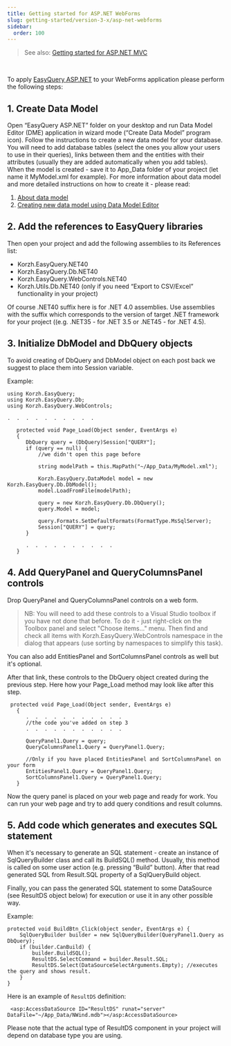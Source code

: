 ```yaml
---
title: Getting started for ASP.NET WebForms
slug: getting-started/version-3-x/asp-net-webforms
sidebar:
  order: 100
---
```


> See also: [Getting started for ASP.NET MVC](/easyquery/docs/getting-started/asp-net-mvc)

&nbsp;             

To apply [EasyQuery ASP.NET](///easyquery#asp-net/) to your WebForms application please perform the following steps:

## 1. Create Data Model

Open “EasyQuery ASP.NET” folder on your desktop and run Data Model Editor (DME) application in wizard mode (“Create Data Model” program icon). Follow the instructions to create a new data model for your database.
You will need to add database tables (select the ones you allow your users to use in their queries), links between them and the entities with their attributes (usually they are added automatically when you add tables).
When the model is created - save it to App_Data folder of your project (let name it MyModel.xml for example).
For more information about data model and more detailed instructions on how to create it - please read:

1. [About data model](//fundamentals/data-model)
2. [Creating new data model using Data Model Editor](//getting-started/new-data-model)

## 2. Add the references to EasyQuery libraries

Then open your project and add the following assemblies to its References list:

  - Korzh.EasyQuery.NET40
  - Korzh.EasyQuery.Db.NET40
  - Korzh.EasyQuery.WebControls.NET40
  - Korzh.Utils.Db.NET40 (only if you need “Export to CSV/Excel” functionality in your project)

Of course .NET40 suffix here is for .NET 4.0 assemblies. Use assemblies with the suffix which corresponds to the version of target .NET framework for your project ((e.g. .NET35 - for .NET 3.5 or .NET45 - for .NET 4.5).

## 3. Initialize DbModel and DbQuery objects

To avoid creating of DbQuery and DbModel object on each post back we suggest to place them into Session variable.

Example: 

```
using Korzh.EasyQuery;
using Korzh.EasyQuery.Db;
using Korzh.EasyQuery.WebControls;
 
.  .  .  .  .  .  .  .  .  .
 
   protected void Page_Load(Object sender, EventArgs e) 
   { 
      DbQuery query = (DbQuery)Session["QUERY"];
      if (query == null) {  
          //we didn't open this page before
 
          string modelPath = this.MapPath("~/App_Data/MyModel.xml");
 
          Korzh.EasyQuery.DataModel model = new Korzh.EasyQuery.Db.DbModel(); 
          model.LoadFromFile(modelPath); 
 
          query = new Korzh.EasyQuery.Db.DbQuery(); 
          query.Model = model;
 
          query.Formats.SetDefaultFormats(FormatType.MsSqlServer); 
          Session["QUERY"] = query; 
      }
 
      .  .  .  .  .  .  .  .  .  .
   } 
```

## 4. Add QueryPanel and QueryColumnsPanel controls

Drop QueryPanel and QueryColumnsPanel controls on a web form. 

> NB:
You will need to add these controls to a Visual Studio toolbox if you have not done that before. 
To do it - just right-click on the Toolbox panel and select "Choose items..." menu. 
Then find and check all items with Korzh.EasyQuery.WebControls namespace in the dialog that appears (use sorting by namespaces to simplify this task).

You can also add EntitiesPanel and SortColumnsPanel controls as well but it's optional.

After that link, these controls to the DbQuery object created during the previous step. Here how your Page_Load method may look like after this step. 

```
 protected void Page_Load(Object sender, EventArgs e) 
   { 
      .  .  .  .  .  .  .  .  .  .  .
      //the code you've added on step 3
      .  .  .  .  .  .  .  .  .  .  .
 
      QueryPanel1.Query = query;
      QueryColumnsPanel1.Query = QueryPanel1.Query;
 
      //Only if you have placed EntitiesPanel and SortColumnsPanel on your form  
      EntitiesPanel1.Query = QueryPanel1.Query;
      SortColumnsPanel1.Query = QueryPanel1.Query;
   } 
```

Now the query panel is placed on your web page and ready for work. You can run your web page and try to add query conditions and result columns.

## 5. Add code which generates and executes SQL statement

When it's necessary to generate an SQL statement - create an instance of SqlQueryBuilder class and call its BuildSQL() method. Usually, this method is called on some user action (e.g. pressing “Build” button). After that read generated SQL from Result.SQL property of a SqlQueryBuild object.

Finally, you can pass the generated SQL statement to some DataSource (see ResultDS object below) for execution or use it in any other possible way.

Example: 

```
protected void BuildBtn_Click(object sender, EventArgs e) { 
    SqlQueryBuilder builder = new SqlQueryBuilder(QueryPanel1.Query as DbQuery);
    if (builder.CanBuild) {
        builder.BuildSQL();
        ResultDS.SelectCommand = builder.Result.SQL;  
        ResultDS.Select(DataSourceSelectArguments.Empty); //executes the query and shows result. 
    }
} 
```

Here is an example of `ResultDS` definition:

``` 
 <asp:AccessDataSource ID="ResultDS" runat="server" DataFile="~/App_Data/NWind.mdb"></asp:AccessDataSource>
```

Please note that the actual type of ResultDS component in your project will depend on database type you are using.
